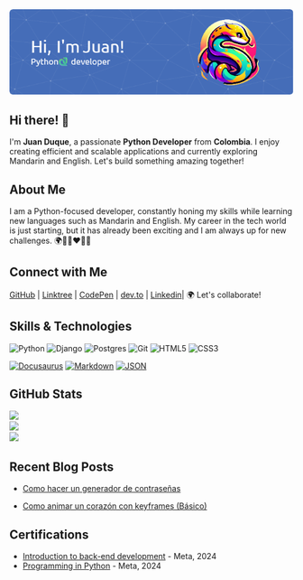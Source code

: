  <img src="./img/github-banner.png">
 
## Hi there! 👋

I'm **Juan Duque**, a passionate **Python Developer** from **Colombia**. I enjoy creating efficient and scalable applications and currently exploring Mandarin and English. Let's build something amazing together!

## About Me

I am a Python-focused developer, constantly honing my skills while learning new languages such as Mandarin and English. My career in the tech world is just starting, but it has already been exciting and I am always up for new challenges. 🌍💚💙❤💛💜

## Connect with Me

[GitHub](https://github.com/boudgnosis)  |  [Linktree](https://linktr.ee/Boudgnosis) | [CodePen](https://codepen.io/boudgnosis) | [dev.to](https://dev.to/juan_duque) | [Linkedin](https://www.linkedin.com/in/jpariasduque/)|  🌍  Let's collaborate!


## Skills & Technologies

![Python](https://img.shields.io/badge/python-3670A0?style=for-the-badge&logo=python&logoColor=ffdd54)
![Django](https://img.shields.io/badge/django-%23092E20.svg?style=for-the-badge&logo=django&logoColor=white)
![Postgres](https://img.shields.io/badge/postgres-%23316192.svg?style=for-the-badge&logo=postgresql&logoColor=white)
![Git](https://img.shields.io/badge/git-%23F05033.svg?style=for-the-badge&logo=git&logoColor=white)
![HTML5](https://img.shields.io/badge/html5-%23E34F26.svg?style=for-the-badge&logo=html5&logoColor=white)
![CSS3](https://img.shields.io/badge/css3-%231572B6.svg?style=for-the-badge&logo=css3&logoColor=white)

[![Docusaurus](https://img.shields.io/badge/Docusaurus-3ECC5F?logo=docusaurus&logoColor=fff)](#)
[![Markdown](https://img.shields.io/badge/Markdown-%23000000.svg?logo=markdown&logoColor=white)](#)
[![JSON](https://img.shields.io/badge/JSON-000?logo=json&logoColor=fff)](#)

## GitHub Stats

![](https://github-readme-stats.vercel.app/api?username=boudgnosis&theme=dark&hide_border=true&include_all_commits=true&count_private=false)<br/>
![](https://github-readme-streak-stats.herokuapp.com/?user=boudgnosis&theme=dark&hide_border=true)<br/>
![](https://github-readme-stats.vercel.app/api/top-langs/?username=boudgnosis&theme=dark&hide_border=true&include_all_commits=true&count_private=false&layout=compact)


## Recent Blog Posts  
- [Como hacer un generador de contraseñas](https://dev.to/juan_duque/como-hacer-un-generador-ed-contrasenas-con-python-og2)

- [Como animar un corazón con keyframes (Básico)](https://dev.to/juan_duque/como-animar-un-corazon-con-keyframes-basico-fbe)

## Certifications

- [Introduction to back-end development](https://www.coursera.org/account/accomplishments/records/VCMXKA01N2NC) - Meta, 2024
- [Programming in Python](https://www.coursera.org/account/accomplishments/records/9GZYIR14NKQK) - Meta, 2024
